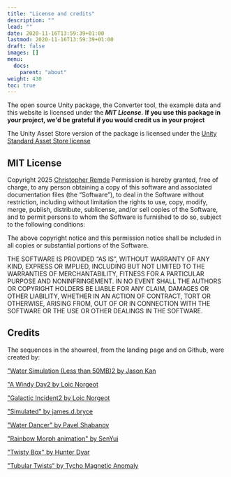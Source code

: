 ```yaml
---
title: "License and credits"
description: ""
lead: ""
date: 2020-11-16T13:59:39+01:00
lastmod: 2020-11-16T13:59:39+01:00
draft: false
images: []
menu:
  docs:
    parent: "about"
weight: 430
toc: true
---
```


The open source Unity package, the Converter tool, the example data and this website is licensed under the ***MIT License.***
**If you use this package in your project, we'd be grateful if you would credit us in your project**

The Unity Asset Store version of the package is licensed under the [Unity Standard Asset Store license](https://unity.com/legal/as-terms)

## MIT License

Copyright 2025 [Christopher Remde](chrisrem.de/)
Permission is hereby granted, free of charge, to any person obtaining a copy of this software and associated documentation files (the “Software”), to deal in the Software without restriction, including without limitation the rights to use, copy, modify, merge, publish, distribute, sublicense, and/or sell copies of the Software, and to permit persons to whom the Software is furnished to do so, subject to the following conditions:

The above copyright notice and this permission notice shall be included in all copies or substantial portions of the Software.

THE SOFTWARE IS PROVIDED “AS IS”, WITHOUT WARRANTY OF ANY KIND, EXPRESS OR IMPLIED, INCLUDING BUT NOT LIMITED TO THE WARRANTIES OF MERCHANTABILITY, FITNESS FOR A PARTICULAR PURPOSE AND NONINFRINGEMENT. IN NO EVENT SHALL THE AUTHORS OR COPYRIGHT HOLDERS BE LIABLE FOR ANY CLAIM, DAMAGES OR OTHER LIABILITY, WHETHER IN AN ACTION OF CONTRACT, TORT OR OTHERWISE, ARISING FROM, OUT OF OR IN CONNECTION WITH THE SOFTWARE OR THE USE OR OTHER DEALINGS IN THE SOFTWARE.

## Credits

The sequences in the showreel, from the landing page and on Github, were created by:

["Water Simulation (Less than 50MB)2 by Jason Kan](https://sketchfab.com/3d-models/water-simulation-less-than-50mb-6dc43acfca8842c88a9063be682664ab)

["A Windy Day2 by Loic Norgeot](https://sketchfab.com/3d-models/a-windy-day-fb78f4cc938144e6902dd5cff354d525)

["Galactic Incident2 by Loic Norgeot](https://sketchfab.com/3d-models/galactic-incident-397b266af9604b9fbf0a4e5446cf864b)

["Simulated" by james.d.bryce](https://sketchfab.com/3d-models/simulated-14c63fdbb1414dc09cc714b80e3b83ab)

["Water Dancer" by Pavel Shabanov](https://sketchfab.com/3d-models/water-dancer-cb8843e12f85474687cd51cbf3f352a5)

["Rainbow Morph animation" by SenYui](https://sketchfab.com/3d-models/rainbow-morph-animation-18c96b42cf7d433ca72df475cd6ec4d8)

["Twisty Box" by Hunter Dyar](hdyar.com/)

["Tubular Twists" by Tycho Magnetic Anomaly](https://sketchfab.com/3d-models/tubular-twists-9e4ad0ee6d7045e6b99da9fa95b8f187)
